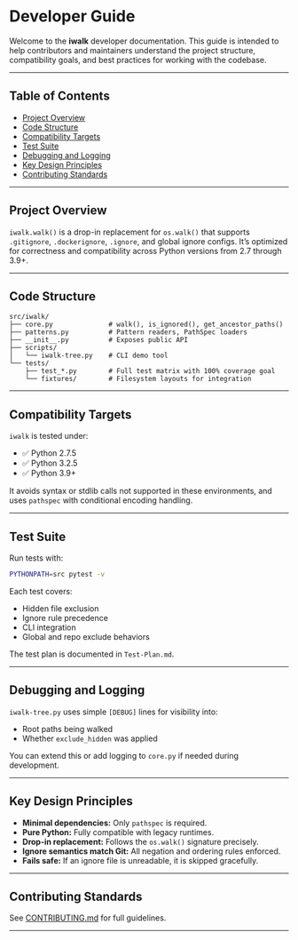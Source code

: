 # Developer Guide

Welcome to the **iwalk** developer documentation. This guide is intended to help contributors and maintainers understand the project structure, compatibility goals, and best practices for working with the codebase.

---

## Table of Contents

- [Project Overview](#project-overview)
- [Code Structure](#code-structure)
- [Compatibility Targets](#compatibility-targets)
- [Test Suite](#test-suite)
- [Debugging and Logging](#debugging-and-logging)
- [Key Design Principles](#key-design-principles)
- [Contributing Standards](#contributing-standards)

---

## Project Overview

`iwalk.walk()` is a drop-in replacement for `os.walk()` that supports `.gitignore`, `.dockerignore`, `.ignore`, and global ignore configs. It’s optimized for correctness and compatibility across Python versions from 2.7 through 3.9+.

---

## Code Structure

```plaintext
src/iwalk/
├── core.py              # walk(), is_ignored(), get_ancestor_paths()
├── patterns.py          # Pattern readers, PathSpec loaders
├── __init__.py          # Exposes public API
├── scripts/
│   └── iwalk-tree.py    # CLI demo tool
└── tests/
    ├── test_*.py        # Full test matrix with 100% coverage goal
    └── fixtures/        # Filesystem layouts for integration
```

---

## Compatibility Targets

`iwalk` is tested under:

- ✅ Python 2.7.5
- ✅ Python 3.2.5
- ✅ Python 3.9+

It avoids syntax or stdlib calls not supported in these environments, and uses `pathspec` with conditional encoding handling.

---

## Test Suite

Run tests with:

```bash
PYTHONPATH=src pytest -v
```

Each test covers:

- Hidden file exclusion
- Ignore rule precedence
- CLI integration
- Global and repo exclude behaviors

The test plan is documented in `Test-Plan.md`.

---

## Debugging and Logging

`iwalk-tree.py` uses simple `[DEBUG]` lines for visibility into:

- Root paths being walked
- Whether `exclude_hidden` was applied

You can extend this or add logging to `core.py` if needed during development.

---

## Key Design Principles

- **Minimal dependencies:** Only `pathspec` is required.
- **Pure Python:** Fully compatible with legacy runtimes.
- **Drop-in replacement:** Follows the `os.walk()` signature precisely.
- **Ignore semantics match Git:** All negation and ordering rules enforced.
- **Fails safe:** If an ignore file is unreadable, it is skipped gracefully.

---

## Contributing Standards

See [CONTRIBUTING.md](CONTRIBUTING.md) for full guidelines.

---
